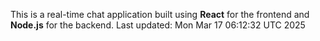This is a real-time chat application built using **React** for the frontend and **Node.js** for the backend.
Last updated: Mon Mar 17 06:12:32 UTC 2025
